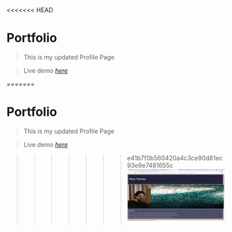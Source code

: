 <<<<<<< HEAD
# Portfolio
> This is my updated Profile Page

> Live demo [_here_](https://github.com/daveshouse44/Portfolio)

=======
# Portfolio
> This is my updated Profile Page

> Live demo [_here_](https://github.com/daveshouse44/Portfolio)

>>>>>>> e41b7f0b560420a4c3ce90d81ec93e9e7481655c
![Screenshot](images\Untitled.png)